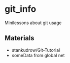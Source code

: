# git_info
Minilessons about git usage

## Materials

* stankudrow/Git-Tutorial
* someData from global net

